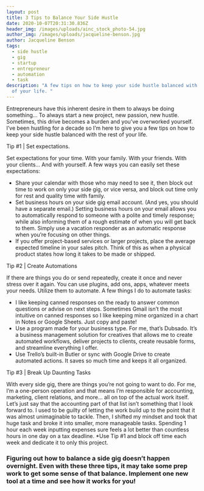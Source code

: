 ```yaml
---
layout: post
title: 3 Tips to Balance Your Side Hustle
date: 2020-10-07T20:31:30.836Z
header_img: /images/uploads/ainc_stock_photo-54.jpg
author_img: /images/uploads/jacqueline-benson.jpg
author: Jacqueline Benson
tags:
  - side hustle
  - gig
  - startup
  - entrepreneur
  - automation
  - task
description: "A few tips on how to keep your side hustle balanced with the rest
  of your life. "
---
```

Entrepreneurs have this inherent desire in them to always be doing something... To always start a new project, new passion, new hustle. Sometimes, this drive becomes a burden and you’ve overworked yourself. I’ve been hustling for a decade so I’m here to give you a few tips on how to keep your side hustle balanced with the rest of your life.



Tip #1 | Set expectations.

Set expectations for your time. With your family. With your friends. With your clients... And with yourself. A few ways you can easily set these expectations:

* Share your calendar with those who may need to see it, then block out time to work on only your side gig, or vice versa, and block out time only for rest and quality time with family.
* Set business hours on your side gig email account. (And yes, you should have a separate email.) Setting business hours on your email allows you to automatically respond to someone with a polite and timely response; while also informing them of a rough estimate of when you will get back to them. Simply use a vacation responder as an automatic response when you’re focusing on other things.
* If you offer project-based services or larger projects, place the average expected timeline in your sales pitch. Think of this as when a physical product states how long it takes to be made or shipped.



Tip #2 | Create Automations

If there are things you do or send repeatedly, create it once and never stress over it again. You can use plugins, add ons, apps, whatever meets your needs. Utilize them to automate. A few things I do to automate tasks:

* I like keeping canned responses on the ready to answer common questions or advise on next steps. Sometimes Gmail isn’t the most intuitive on canned responses so I like keeping mine organized in a chart in Notes or Google Sheets. Just copy and paste!
* Use a program made for your business type. For me, that’s Dubsado. It’s a business management solution for creatives that allows me to create automated workflows, deliver projects to clients, create reusable forms, and streamline everything I offer.
* Use Trello’s built-in Butler or sync with Google Drive to create automated actions. It saves so much time and keeps it all organized.



Tip #3 | Break Up Daunting Tasks

With every side gig, there are things you’re not going to want to do. For me, I’m a one-person operation and that means I’m responsible for accounting, marketing, client relations, and more... all on top of the actual work itself. Let’s just say that the accounting part of that list isn’t something that I look forward to. I used to be guilty of letting the work build up to the point that it was almost unimaginable to tackle. Then, I shifted my mindset and took that huge task and broke it into smaller, more manageable tasks. Spending 1 hour each week inputting expenses sure feels a lot better than countless hours in one day on a tax deadline. *Use Tip #1 and block off time each week and dedicate it to only this project.

### Figuring out how to balance a side gig doesn’t happen overnight. Even with these three tips, it may take some prep work to get some sense of that balance. Implement one new tool at a time and see how it works for you!